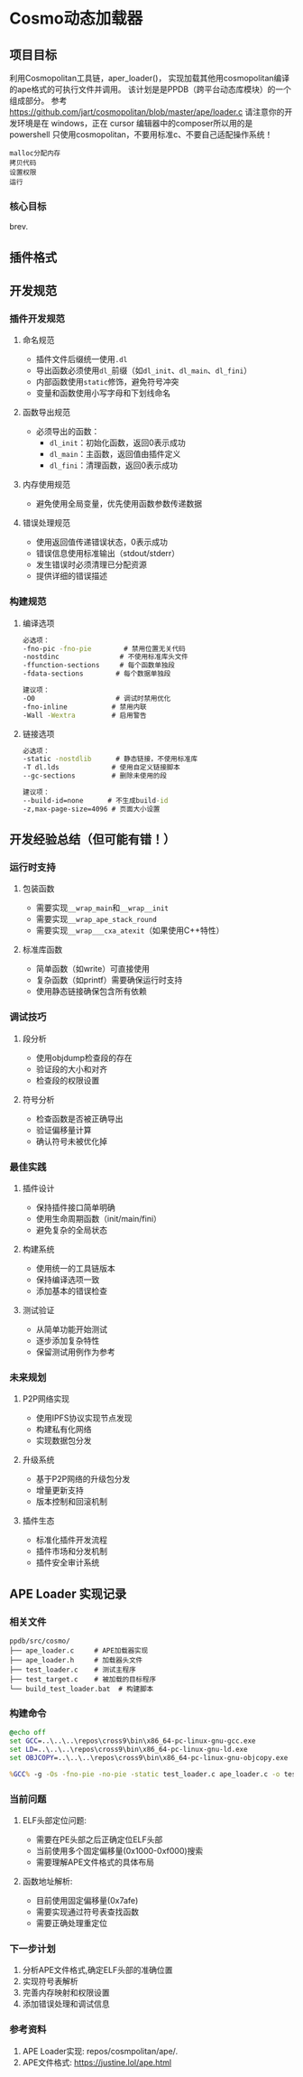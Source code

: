 # Cosmo动态加载器

## 项目目标

利用Cosmopolitan工具链，aper_loader()，
实现加载其他用cosmopolitan编译的ape格式的可执行文件并调用。
该计划是是PPDB（跨平台动态库模块）的一个组成部分。
参考 https://github.com/jart/cosmopolitan/blob/master/ape/loader.c
请注意你的开发环境是在 windows，正在 cursor 编辑器中的composer所以用的是 powershell
只使用cosmopolitan，不要用标准c、不要自己适配操作系统！
```
malloc分配内存
拷贝代码
设置权限
运行
```

### 核心目标
brev.

## 插件格式


## 开发规范

### 插件开发规范
1. 命名规范
   - 插件文件后缀统一使用`.dl`
   - 导出函数必须使用`dl_`前缀（如`dl_init`、`dl_main`、`dl_fini`）
   - 内部函数使用`static`修饰，避免符号冲突
   - 变量和函数使用小写字母和下划线命名

2. 函数导出规范
   - 必须导出的函数：
     * `dl_init`：初始化函数，返回0表示成功
     * `dl_main`：主函数，返回值由插件定义
     * `dl_fini`：清理函数，返回0表示成功

3. 内存使用规范
   - 避免使用全局变量，优先使用函数参数传递数据

4. 错误处理规范
   - 使用返回值传递错误状态，0表示成功
   - 错误信息使用标准输出（stdout/stderr）
   - 发生错误时必须清理已分配资源
   - 提供详细的错误描述

### 构建规范
1. 编译选项
   ```bat
   必选项：
   -fno-pic -fno-pie        # 禁用位置无关代码
   -nostdinc               # 不使用标准库头文件
   -ffunction-sections     # 每个函数单独段
   -fdata-sections        # 每个数据单独段
   
   建议项：
   -O0                    # 调试时禁用优化
   -fno-inline           # 禁用内联
   -Wall -Wextra         # 启用警告
   ```

2. 链接选项
   ```bat
   必选项：
   -static -nostdlib      # 静态链接，不使用标准库
   -T dl.lds             # 使用自定义链接脚本
   --gc-sections         # 删除未使用的段
   
   建议项：
   --build-id=none      # 不生成build-id
   -z,max-page-size=4096 # 页面大小设置
   ```


## 开发经验总结（但可能有错！）


### 运行时支持
1. 包装函数
   - 需要实现`__wrap_main`和`__wrap__init`
   - 需要实现`__wrap_ape_stack_round`
   - 需要实现`__wrap___cxa_atexit`（如果使用C++特性）

2. 标准库函数
   - 简单函数（如write）可直接使用
   - 复杂函数（如printf）需要确保运行时支持
   - 使用静态链接确保包含所有依赖

### 调试技巧
1. 段分析
   - 使用objdump检查段的存在
   - 验证段的大小和对齐
   - 检查段的权限设置

2. 符号分析
   - 检查函数是否被正确导出
   - 验证偏移量计算
   - 确认符号未被优化掉

### 最佳实践
1. 插件设计
   - 保持插件接口简单明确
   - 使用生命周期函数（init/main/fini）
   - 避免复杂的全局状态

2. 构建系统
   - 使用统一的工具链版本
   - 保持编译选项一致
   - 添加基本的错误检查

3. 测试验证
   - 从简单功能开始测试
   - 逐步添加复杂特性
   - 保留测试用例作为参考 


### 未来规划
1. P2P网络实现
   - 使用IPFS协议实现节点发现
   - 构建私有化网络
   - 实现数据包分发

2. 升级系统
   - 基于P2P网络的升级包分发
   - 增量更新支持
   - 版本控制和回滚机制

3. 插件生态
   - 标准化插件开发流程
   - 插件市场和分发机制
   - 插件安全审计系统 

## APE Loader 实现记录

### 相关文件
```
ppdb/src/cosmo/
├── ape_loader.c     # APE加载器实现
├── ape_loader.h     # 加载器头文件
├── test_loader.c    # 测试主程序
├── test_target.c    # 被加载的目标程序
└── build_test_loader.bat  # 构建脚本
```

### 构建命令
```bat
@echo off
set GCC=..\..\..\repos\cross9\bin\x86_64-pc-linux-gnu-gcc.exe
set LD=..\..\..\repos\cross9\bin\x86_64-pc-linux-gnu-ld.exe
set OBJCOPY=..\..\..\repos\cross9\bin\x86_64-pc-linux-gnu-objcopy.exe

%GCC% -g -Os -fno-pie -no-pie -static test_loader.c ape_loader.c -o test_loader.exe
```

### 当前问题
1. ELF头部定位问题:
   - 需要在PE头部之后正确定位ELF头部
   - 当前使用多个固定偏移量(0x1000-0xf000)搜索
   - 需要理解APE文件格式的具体布局

2. 函数地址解析:
   - 目前使用固定偏移量(0x7afe)
   - 需要实现通过符号表查找函数
   - 需要正确处理重定位

### 下一步计划
1. 分析APE文件格式,确定ELF头部的准确位置
2. 实现符号表解析
3. 完善内存映射和权限设置
4. 添加错误处理和调试信息

### 参考资料
1. APE Loader实现: repos/cosmpolitan/ape/*.*
2. APE文件格式: https://justine.lol/ape.html 